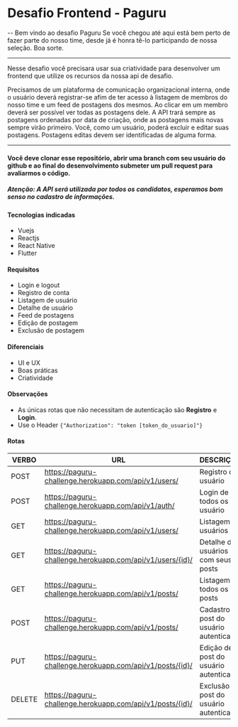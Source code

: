 # Desafio Frontend - Paguru

-- Bem vindo ao desafio Paguru
Se você chegou até aqui está bem perto de fazer parte do nosso time, desde já é honra tê-lo participando de nossa seleção. Boa sorte.

------------

Nesse desafio você precisara usar sua criatividade para desenvolver um frontend que utilize os recursos da nossa api de desafio.

Precisamos de um plataforma de comunicação organizacional interna, onde o usuário deverá registrar-se afim de ter acesso à listagem de membros do nosso time e um feed de postagens dos mesmos. Ao clicar em um membro deverá ser possível ver todas as postagens dele. A API trará sempre as postagens ordenadas por data de criação, onde as postagens mais novas sempre virão primeiro. Você, como um usuário, poderá excluir e editar suas postagens. Postagens editas devem ser identificadas de alguma forma.

------------


#### Você deve clonar esse repositório, abrir uma branch com seu usuário do github e ao final do desenvolvimento submeter um pull request para avaliarmos o código.

##### Atenção: A API será utilizada por todos os candidatos, esperamos bom senso no cadastro de informações.

#### Tecnologias indicadas
- Vuejs
- Reactjs
- React Native
- Flutter

#### Requisitos
- Login e logout
- Registro de conta
- Listagem de usuário
- Detalhe de usuário
- Feed de postagens
- Edição de postagem
- Exclusão de postagem

#### Diferenciais
- UI e UX
- Boas práticas
- Criatividade

#### Observações
- As únicas rotas que não necessitam de autenticação são **Registro** e **Login**.
- Use o Header ``` {"Authorization": "token [token_do_usuario]"} ```

#### Rotas

| VERBO  | URL  | DESCRIÇÃO  |
| ------------ | ------------ | ------------ |
| POST  |https://paguru-challenge.herokuapp.com/api/v1/users/  | Registro de usuário  |
| POST  |https://paguru-challenge.herokuapp.com/api/v1/auth/  | Login de todos os usuário  |
| GET  | https://paguru-challenge.herokuapp.com/api/v1/users/   | Listagem de usuários  |
| GET  | https://paguru-challenge.herokuapp.com/api/v1/users/{id}/   | Detalhe de usuários com seus posts |
| GET  | https://paguru-challenge.herokuapp.com/api/v1/posts/  | Listagem de todos os posts  |
| POST  | https://paguru-challenge.herokuapp.com/api/v1/posts/  | Cadastro de post do usuário autenticado  |
| PUT  | https://paguru-challenge.herokuapp.com/api/v1/posts/{id}/  | Edição de post do usuário autenticado  |
| DELETE  | https://paguru-challenge.herokuapp.com/api/v1/posts/{id}/   | Exclusão de post do usuário autenticado  |

